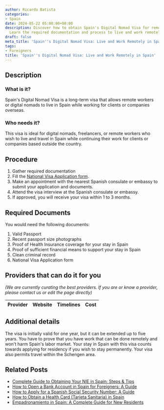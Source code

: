 ```yaml
---
author: Ricardo Batista
categories:
- Spain
date: 2024-05-22 05:00:00+00:00
description: Discover how to obtain Spain's Digital Nomad Visa for remote workers.
  Learn the required documentation and process to live and work remotely in Spain.
draft: false
meta_title: 'Spain''s Digital Nomad Visa: Live and Work Remotely in Spain'
tags:
- Foreigners
title: 'Spain''s Digital Nomad Visa: Live and Work Remotely in Spain'
---
```


## Description

### What is it?

Spain's Digital Nomad Visa is a long-term visa that allows remote workers or digital nomads to live in Spain while working for clients or companies overseas.

### Who needs it?

This visa is ideal for digital nomads, freelancers, or remote workers who wish to live and travel in Spain while continuing their work for clients or companies based outside the country.

## Procedure

1. Gather required documentation
2. Fill the [National Visa Application form](http://www.exteriores.gob.es/Consulados/LOSANGELES/es/ServiciosConsulares/Documents/2VISAS/Forms/English/National%20Visa%20Application%20Form.pdf).
3. Make an appointment with the nearest Spanish consulate or embassy to submit your application and documents.
4. Attend the visa interview at the Spanish consulate or embassy.
5. If approved, you will receive your visa within 1 to 3 months.

## Required Documents

You would need the following documents:

1. Valid Passport
2. Recent passport size photographs
3. Proof of Health Insurance coverage for your stay in Spain
4. Proof of sufficient financial means to support your stay in Spain
5. Clean criminal record
6. National Visa Application form

## Providers that can do it for you

_(We are currently curating the best providers. If you are or know a provider, please contact us or edit the page directly)_

| Provider        |     Website     |     Timelines    |       Cost      |
| :-------------: | :-------------: |  :-------------: | :-------------: |

## Additional details

The visa is initially valid for one year, but it can be extended up to five years. You have to prove that you have work that can be done remotely and won't harm Spain's labor market. Your stay in Spain with this visa counts towards applying for residency if you wish to stay permanently. Your visa also permits travel within the Schengen area.


## Related Posts

- [Complete Guide to Obtaining Your NIE in Spain: Steps & Tips](https://tramitit.com/guides/spain/nie_application/)
- [How to Open a Bank Account in Spain for Foreigners: A Guide](https://tramitit.com/guides/spain/opening_bank_account/)
- [How to Apply for a Spanish Social Security Number: A Guide](https://tramitit.com/guides/spain/social_security_number/)
- [How to Obtain a Health Card (Tarjeta Sanitaria) in Spain](https://tramitit.com/guides/spain/health_card_application/)
- [Empadronamiento in Spain: A Complete Guide for New Residents](https://tramitit.com/guides/spain/municipal_registration/)